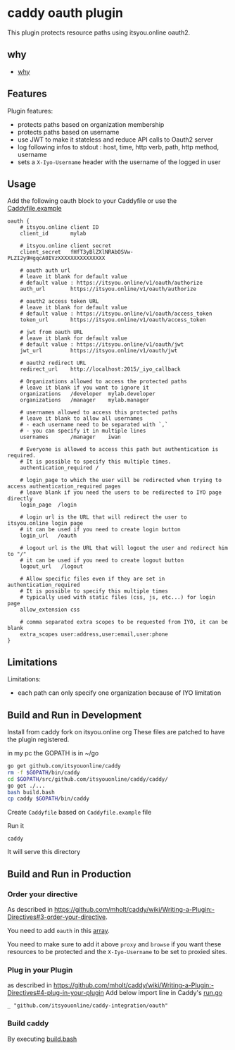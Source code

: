 # caddy oauth plugin

This plugin protects resource paths using itsyou.online oauth2.

## why

- [why](why.md)

## Features

Plugin features:

- protects paths based on organization membership
- protects paths based on username
- use JWT to make it stateless and reduce API calls to Oauth2 server
- log following infos to stdout : host, time, http verb, path, http method, username
- sets a `X-Iyo-Username` header with the username of the logged in user


## Usage
Add the following oauth block to your Caddyfile or use the [Caddyfile.example](https://github.com/itsyouonline/caddy-integration/blob/master/oauth/Caddyfile.example)
```
oauth {
    # itsyou.online client ID
    client_id       mylab

    # itsyou.online client secret
    client_secret   fHfT3yBlZXlNRAbOSVw-PLZI2y9HgqcA0IVzXXXXXXXXXXXXXXX

    # oauth auth url
    # leave it blank for default value
    # default value : https://itsyou.online/v1/oauth/authorize
    auth_url        https://itsyou.online/v1/oauth/authorize

    # oauth2 access token URL
    # leave it blank for default value
    # default value : https://itsyou.online/v1/oauth/access_token
    token_url       https://itsyou.online/v1/oauth/access_token

    # jwt from oauth URL
    # leave it blank for default value
    # default value : https://itsyou.online/v1/oauth/jwt
    jwt_url         https://itsyou.online/v1/oauth/jwt

    # oauth2 redirect URL
    redirect_url    http://localhost:2015/_iyo_callback

    # Organizations allowed to access the protected paths
    # leave it blank if you want to ignore it
    organizations   /developer  mylab.developer
    organizations   /manager    mylab.manager

    # usernames allowed to access this protected paths
    # leave it blank to allow all usernames
    # - each username need to be separated with `,`
    # - you can specify it in multiple lines
    usernames       /manager    iwan

    # Everyone is allowed to access this path but authentication is required.
    # It is possible to specify this multiple times.
    authentication_required /

    # login_page to which the user will be redirected when trying to access authentication_required pages
    # leave blank if you need the users to be redirected to IYO page directly
    login_page  /login

    # login url is the URL that will redirect the user to itsyou.online login page
    # it can be used if you need to create login button
    login_url   /oauth

    # logout url is the URL that will logout the user and redirect him to "/"
    # it can be used if you need to create logout button
    logout_url   /logout

    # Allow specific files even if they are set in authentication_required
    # It is possible to specify this multiple times
    # typically used with static files (css, js, etc...) for login page
    allow_extension css

    # comma separated extra scopes to be requested from IYO, it can be blank
    extra_scopes user:address,user:email,user:phone
}

```

## Limitations

Limitations:

- each path can only specify one organization because of IYO limitation

## Build and Run in Development

Install from caddy fork on itsyou.online org
These files are patched to have the plugin registered.

in my pc the GOPATH is in ~/go

```bash
go get github.com/itsyouonline/caddy
rm -f $GOPATH/bin/caddy
cd $GOPATH/src/github.com/itsyouonline/caddy/caddy/
go get ./...
bash build.bash
cp caddy $GOPATH/bin/caddy
```

Create `Caddyfile` based on `Caddyfile.example` file

Run it
```
caddy
```

It will serve this directory

## Build and Run in Production

### Order your directive

As described in https://github.com/mholt/caddy/wiki/Writing-a-Plugin:-Directives#3-order-your-directive.

You need to add `oauth` in this [array](https://github.com/mholt/caddy/blob/d3860f95f59b5f18e14ddf3d67b4c44dbbfdb847/caddyhttp/httpserver/plugin.go#L314-L355).

You need to make sure to add it above `proxy` and `browse` if you want these resources to be protected and the `X-Iyo-Username` to be set to proxied sites.

### Plug in your Plugin

as described in https://github.com/mholt/caddy/wiki/Writing-a-Plugin:-Directives#4-plug-in-your-plugin
Add below import line in Caddy's [run.go](https://github.com/mholt/caddy/blob/master/caddy/caddymain/run.go)


```
_ "github.com/itsyouonline/caddy-integration/oauth"
```

### Build caddy

By executing [build.bash](https://github.com/mholt/caddy/blob/d3860f95f59b5f18e14ddf3d67b4c44dbbfdb847/caddy/build.bash)
